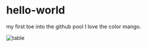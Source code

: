 # hello-world
my first toe into the github pool
I love the color mango. 

![table](SQLite_Screenies/table_creation.png)
